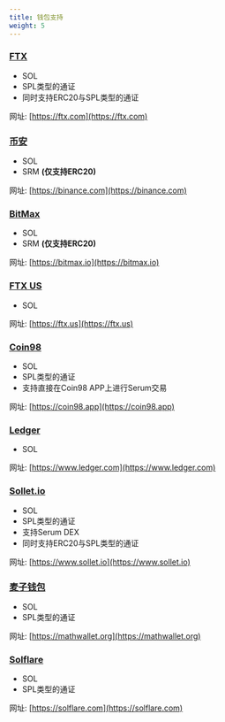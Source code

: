 ```yaml
---
title: 钱包支持
weight: 5
---
```


### [FTX](https://ftx.com)

- SOL
- SPL类型的通证
- 同时支持ERC20与SPL类型的通证

网址: [https://ftx.com](https://ftx.com)

### [币安](https://binance.com)

- SOL
- SRM **(仅支持ERC20)**

网址: [https://binance.com](https://binance.com)

### [BitMax](https://bitmax.io)

- SOL
- SRM **(仅支持ERC20)**

网址: [https://bitmax.io](https://bitmax.io)

### [FTX US](https://ftx.us)

- SOL

网址: [https://ftx.us](https://ftx.us)

### [Coin98](https://coin98.app)

- SOL
- SPL类型的通证
- 支持直接在Coin98 APP上进行Serum交易

网址: [https://coin98.app](https://coin98.app)

### [Ledger](https://www.ledger.com)

- SOL

网址: [https://www.ledger.com](https://www.ledger.com)

### [Sollet.io](https://www.sollet.io)

- SOL
- SPL类型的通证
- 支持Serum DEX
- 同时支持ERC20与SPL类型的通证

网址: [https://www.sollet.io](https://www.sollet.io)

### [麦子钱包](https://mathwallet.org)

- SOL
- SPL类型的通证

网址: [https://mathwallet.org](https://mathwallet.org)

### [Solflare](https://solflare.com)

- SOL
- SPL类型的通证

网址: [https://solflare.com](https://solflare.com)
